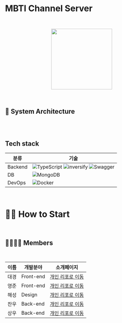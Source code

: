# MBTI Channel Server

<br>

<p align="center">
  <img src="https://user-images.githubusercontent.com/37575974/182027708-f493614f-c029-4505-bac6-e019b8587ddf.png" height="200px" width="200px"/>
</p>

<br>

## **🏢 System Architecture**

<br>

<br>

## **Tech stack**

| 분류    | 기술                                                                                                                                                                                                                                                              |
| ------- | ----------------------------------------------------------------------------------------------------------------------------------------------------------------------------------------------------------------------------------------------------------------- |
| Backend | ![TypeScript](https://shields.io/badge/TypeScript-3178C6?logo=TypeScript&logoColor=FFF&style=flat-square) ![inversify](https://img.shields.io/badge/-inversify-000000?style=flat-square&logo=) ![Swagger](https://img.shields.io/badge/swagger-gray?logo=swagger) |
| DB      | ![MongoDB](https://img.shields.io/badge/Mysql-E6B91E?style=flat-square&logo=MySql&logoColor=white)                                                                                                                                                                |
| DevOps  | ![Docker](https://img.shields.io/badge/-Docker-000000?style=flat&logo=docker)                                                                                                                                                                                     |

<br>

# **🏃‍♂️ How to Start**

<br>

## **👨‍👨‍👧‍👦 Members**

<br>

| 이름 | 개발분야  | 소개페이지                                        |
| ---- | --------- | ------------------------------------------------- |
| 대경 | Front-end | [개인 리포로 이동](https://github.com/)           |
| 영준 | Front-end | [개인 리포로 이동](https://github.com/)           |
| 해성 | Design    | [개인 리포로 이동](https://github.com/)           |
| 찬우 | Back-end  | [개인 리포로 이동](https://github.com/)           |
| 상우 | Back-end  | [개인 리포로 이동](https://github.com/sktkddn777) |
